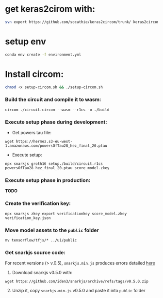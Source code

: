 # get keras2cirom with:

```sh
svn export https://github.com/socathie/keras2circom/trunk/ keras2circom
```

# setup env

```sh
conda env create -f environment.yml
```

# Install circom:

```sh
chmod +x setup-circom.sh && ./setup-circom.sh
```

### Build the circuit and compile it to wasm:

```
circom ./circuit.circom --wasm --r1cs -o ./build
```

### Execute setup phase during development:

- Get powers tau file:

```shell
wget https://hermez.s3-eu-west-1.amazonaws.com/powersOfTau28_hez_final_20.ptau
```

- Execute setup:

```shell
npx snarkjs groth16 setup./build/circuit.r1cs powersOfTau28_hez_final_20.ptau score_model.zkey
```

### Execute setup phase in production:

**TODO**

### Create the verification key:

```shell
npx snarkjs zkey export verificationkey score_model.zkey verification_key.json
```

### Move model assets to the `public` folder

```shell
mv tensorflow/tfjs/* ../ui/public
```

### Get snarkjs source code:

For recent versions (> v.0.5), `snarkjs.min.js` produces errors detailed [here](https://github.com/iden3/snarkjs/issues/317)

1. Download snarkjs v0.5.0 with:

```shell
wget https://github.com/iden3/snarkjs/archive/refs/tags/v0.5.0.zip
```

2. Unzip it, copy `snarkjs.min.js` v0.5.0 and paste it into `public` folder
